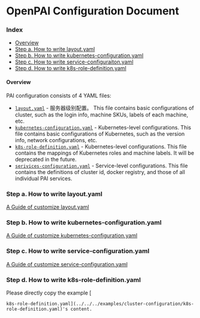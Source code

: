 <!--
  Copyright (c) Microsoft Corporation
  All rights reserved.

  MIT License

  Permission is hereby granted, free of charge, to any person obtaining a copy of this software and associated
  documentation files (the "Software"), to deal in the Software without restriction, including without limitation
  the rights to use, copy, modify, merge, publish, distribute, sublicense, and/or sell copies of the Software, and
  to permit persons to whom the Software is furnished to do so, subject to the following conditions:
  The above copyright notice and this permission notice shall be included in all copies or substantial portions of the Software.

  THE SOFTWARE IS PROVIDED *AS IS*, WITHOUT WARRANTY OF ANY KIND, EXPRESS OR IMPLIED, INCLUDING
  BUT NOT LIMITED TO THE WARRANTIES OF MERCHANTABILITY, FITNESS FOR A PARTICULAR PURPOSE AND
  NONINFRINGEMENT. IN NO EVENT SHALL THE AUTHORS OR COPYRIGHT HOLDERS BE LIABLE FOR ANY CLAIM,
  DAMAGES OR OTHER LIABILITY, WHETHER IN AN ACTION OF CONTRACT, TORT OR OTHERWISE, ARISING FROM,
  OUT OF OR IN CONNECTION WITH THE SOFTWARE OR THE USE OR OTHER DEALINGS IN THE SOFTWARE.
-->

# OpenPAI Configuration Document

### Index

- [Overview](#overview)
- [Step a. How to write layout.yaml](#step_a)
- [Step b. How to write kubernetes-configuration.yaml](#step_b)
- [Step c. How to write service-configuraiton.yaml](#step_c)
- [Step d. How to write k8s-role-definition.yaml](#step_d)

#### Overview <a name="overview"></a>

PAI configuration consists of 4 YAML files:

- [`layout.yaml`](../../../../examples/cluster-configuration/layout.yaml) - 服务器级别配置。 This file contains basic configurations of cluster, such as the login info, machine SKUs, labels of each machine, etc.
- [`kubernetes-configuration.yaml`](../../../examples/cluster-configuration/kubernetes-configuration.yaml) - Kubernetes-level configurations. This file contains basic configurations of Kubernetes, such as the version info, network configurations, etc.
- [`k8s-role-definition.yaml`](../../../examples/cluster-configuration/k8s-role-definition.yaml) - Kubernetes-level configurations. This file contains the mappings of Kubernetes roles and machine labels. It will be deprecated in the future.
- [`serivices-configuration.yaml`](../../../examples/cluster-configuration/services-configuration.yaml) - Service-level configurations. This file contains the definitions of cluster id, docker registry, and those of all individual PAI services.

### Step a. How to write layout.yaml <a name="step_a"></a>

[A Guide of customize layout.yaml](./how-to-configure-layout.md)

### Step b. How to write kubernetes-configuration.yaml <a name="step_b"></a>

[A Guide of customize kubernetes-configuration.yaml](./how-to-configure-k8s-config.md)

### Step c. How to write service-configuration.yaml <a name="step_c"></a>

[A Guide of customize service-configuration.yaml](./how-to-congiure-service-config.md)

### Step d. How to write k8s-role-definition.yaml <a name="step_d"></a>

Please directly copy the example [

    k8s-role-definition.yaml](../../../examples/cluster-configuration/k8s-role-definition.yaml)'s content.